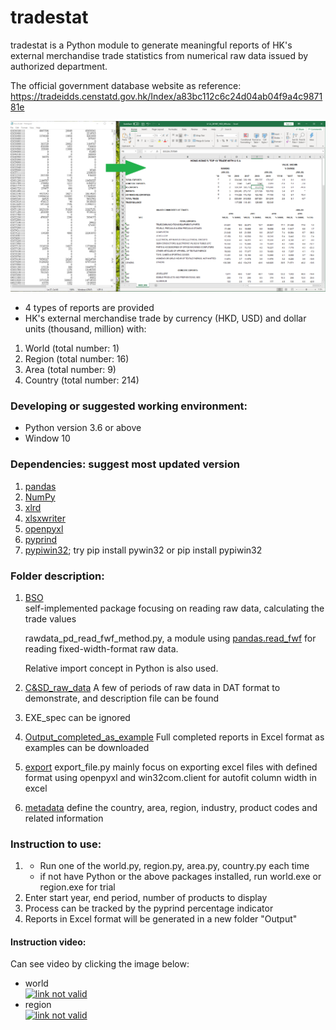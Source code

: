 # tradestat
tradestat is a Python module to generate meaningful reports of HK's external merchandise trade statistics from numerical raw data issued by authorized department.

The official government database website as reference: https://tradeidds.censtatd.gov.hk/Index/a83bc112c6c24d04ab04f9a4c987181e

![the link not valid](https://raw.githubusercontent.com/v-w-dep/tradestat/master/transform.PNG)

- 4 types of reports are provided
- HK's external merchandise trade by currency (HKD, USD) and dollar units (thousand, million) with: 
1) World   (total number:   1) 
2) Region  (total number:  16)
3) Area    (total number:   9)
4) Country (total number: 214)

### Developing or suggested working environment: 
- Python version 3.6 or above
- Window 10

### Dependencies: suggest most updated version 
1) [pandas](https://github.com/pandas-dev/pandas) 
2) [NumPy](https://www.numpy.org)
3) [xlrd](https://github.com/python-excel/xlrd)
4) [xlsxwriter](https://pypi.org/project/XlsxWriter/)
5) [openpyxl](https://openpyxl.readthedocs.io/en/stable/index.html)
6) [pyprind](https://github.com/rasbt/pyprind)
7) [pypiwin32](https://github.com/mhammond/pywin32); try pip install pywin32 or pip install pypiwin32

### Folder description:
1) [BSO](https://github.com/v-w-dep/tradestat/tree/master/BSO)	
   self-implemented package focusing on reading raw data, calculating the trade values
   
   rawdata_pd_read_fwf_method.py, a module using [pandas.read_fwf](https://pandas.pydata.org/pandas-docs/stable/reference/api/pandas.read_fwf.html) for reading fixed-width-format raw data.
   
   Relative import concept in Python is also used.
   
2) [C&SD_raw_data](https://github.com/v-w-dep/tradestat/tree/master/C%26SD_raw_data)
   A few of periods of raw data in DAT format to demonstrate, and description file can be found
   
3) EXE_spec can be ignored

4) [Output_completed_as_example](https://github.com/v-w-dep/tradestat/tree/master/Output_completed_as_example)
   Full completed reports in Excel format as examples can be downloaded 

5) [export](https://github.com/v-w-dep/tradestat/blob/master/export/export_file.py)	
   export_file.py mainly focus on exporting excel files with defined format using openpyxl
   and win32com.client for autofit column width in excel
   
6) [metadata](https://github.com/v-w-dep/tradestat/tree/master/metadata)
   define the country, area, region, industry, product codes and related information

### Instruction to use:
1) - Run one of the world.py, region.py, area.py, country.py each time
   - if not have Python or the above packages installed, run world.exe or region.exe for trial 
2) Enter start year, end period, number of products to display 
3) Process can be tracked by the pyprind percentage indicator 
4) Reports in Excel format will be generated in a new folder "Output"

#### Instruction video:
Can see video by clicking the image below:
- world   
[![link not valid](http://img.youtube.com/vi/xAyWChMQHxM/0.jpg)](http://www.youtube.com/watch?v=xAyWChMQHxM "tradestat instruction: world")
- region  
[![link not valid](http://img.youtube.com/vi/5oGL_wVnG8g/0.jpg)](http://www.youtube.com/watch?v=5oGL_wVnG8g "tradestat instruction: region")



